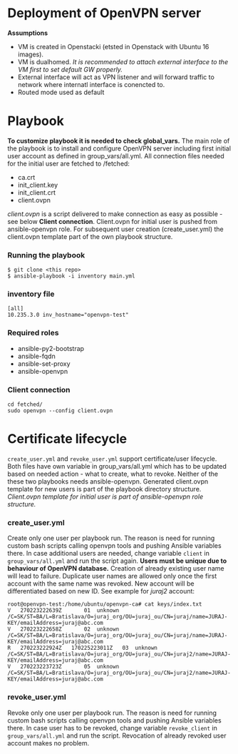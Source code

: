 # Deployment of OpenVPN server

**Assumptions**
* VM is created in Openstacki (etsted in Openstack with Ubuntu 16 images).
* VM is dualhomed. *It is recommended to attach external interface to the VM first to set default GW properly.*
* External interface will act as VPN listener and will forward traffic to network where internatl interface is conencted to.
* Routed mode used as default

# Playbook
**To customize playbook it is needed to check global_vars.**
The main role of the playbook is to install and configure OpenVPN server including first initial user account as defined in group_vars/all.yml.
All connection files needed for the initial user are fetched to /fetched:
* ca.crt
* init_client.key
* init_client.crt
* client.ovpn

*client.ovpn* is a script delivered to make connection as easy as possible - see below **Client connection**. 
Client.ovpn for initial user is pushed from ansible-openvpn role. For subsequent user creation (create_user.yml) the client.ovpn template part of the own playbook structure.

### Running the playbook
```
$ git clone <this repo>
$ ansible-playbook -i inventory main.yml
```

### inventory file
```
[all]
10.235.3.0 inv_hostname="openvpn-test"
```
### Required roles
* ansible-py2-bootstrap
* ansible-fqdn
* ansible-set-proxy
* ansible-openvpn

### Client connection
```
cd fetched/
sudo openvpn --config client.ovpn
```

# Certificate lifecycle
```create_user.yml``` and ```revoke_user.yml``` support certificate/user lifecycle.
Both files have own variable in group_vars/all.yml which has to be updated based on needed action - what to create, what to revoke.
Neither of the these two playbooks needs ansible-openvpn. Generated client.ovpn template for new users is part of the playbook directory structure. 
*Client.ovpn template for initial user is part of ansible-openvpn role structure.*

### create_user.yml
Create only one user per playbook run. The reason is need for running custom bash scripts calling openvpn tools and pushing Ansible variables there.
In case additional users are needed, change variable ```client``` in ```group_vars/all.yml``` and run the script again.
**Users must be unique due to behaviour of OpenVPN database.** Creation of already existing user name will lead to failure.
Duplicate user names are allowed only once the first account with the same name was revoked. New account will be differentiated based on new ID. See example for *juraj2* account:
```
root@openvpn-test:/home/ubuntu/openvpn-ca# cat keys/index.txt
V	270223222639Z		01	unknown	/C=SK/ST=BA/L=Bratislava/O=juraj_org/OU=juraj_ou/CN=juraj/name=JURAJ-KEY/emailAddress=juraj@abc.com
V	270223222658Z		02	unknown	/C=SK/ST=BA/L=Bratislava/O=juraj_org/OU=juraj_ou/CN=juraj/name=JURAJ-KEY/emailAddress=juraj@abc.com
R	270223222924Z	170225223011Z	03	unknown	/C=SK/ST=BA/L=Bratislava/O=juraj_org/OU=juraj_ou/CN=juraj2/name=JURAJ-KEY/emailAddress=juraj@abc.com
V	270223223723Z		05	unknown	/C=SK/ST=BA/L=Bratislava/O=juraj_org/OU=juraj_ou/CN=juraj2/name=JURAJ-KEY/emailAddress=juraj@abc.com
```

### revoke_user.yml
Revoke only one user per playbook run. The reason is need for running custom bash scripts calling openvpn tools and pushing Ansible variables there.
In case user has to be revoked, change variable ```revoke_client``` in ```group_vars/all.yml``` and run the script.
Revocation of already revoked user account makes no problem.





